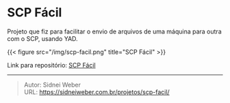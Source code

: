 # SCP Fácil


Projeto que fiz para facilitar o envio de arquivos de uma máquina para outra com o SCP, usando YAD.

{{< figure src="/img/scp-facil.png" title="SCP Fácil" >}}

Link para repositório: [SCP Fácil](https://github.com/emmilinux/scpfacil.git)

---

> Autor: Sidnei Weber  
> URL: https://sidneiweber.com.br/projetos/scp-facil/  

